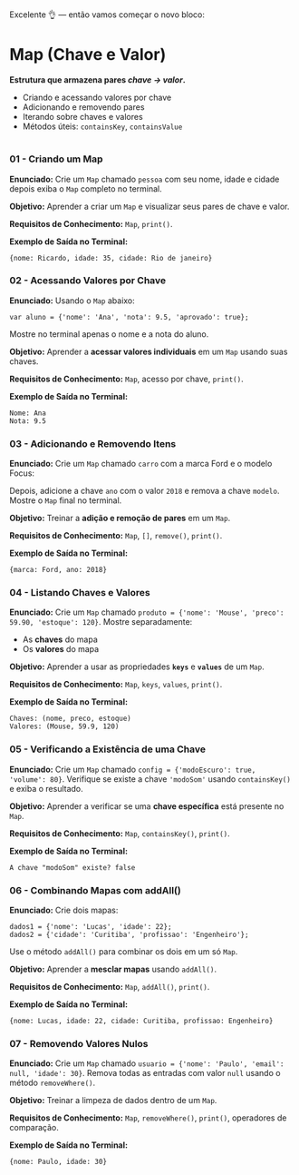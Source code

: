 Excelente 👌 — então vamos começar o novo bloco:
# **Map (Chave e Valor)**

**Estrutura que armazena pares *chave → valor*.**

* Criando e acessando valores por chave
* Adicionando e removendo pares
* Iterando sobre chaves e valores
* Métodos úteis: `containsKey`, `containsValue`

#

### **01 - Criando um Map**

**Enunciado:**
Crie um `Map` chamado `pessoa` com seu nome, idade e cidade depois exiba o `Map` completo no terminal.

**Objetivo:**
Aprender a criar um `Map` e visualizar seus pares de chave e valor.

**Requisitos de Conhecimento:**
`Map`, `print()`.

**Exemplo de Saída no Terminal:**

```
{nome: Ricardo, idade: 35, cidade: Rio de janeiro}
```

### **02 - Acessando Valores por Chave**

**Enunciado:**
Usando o `Map` abaixo:

```
var aluno = {'nome': 'Ana', 'nota': 9.5, 'aprovado': true};
```

Mostre no terminal apenas o nome e a nota do aluno.

**Objetivo:**
Aprender a **acessar valores individuais** em um `Map` usando suas chaves.

**Requisitos de Conhecimento:**
`Map`, acesso por chave, `print()`.

**Exemplo de Saída no Terminal:**

```
Nome: Ana
Nota: 9.5
```

### **03 - Adicionando e Removendo Itens**

**Enunciado:**
Crie um `Map` chamado `carro` com a marca Ford e o modelo Focus:


Depois, adicione a chave `ano` com o valor `2018` e remova a chave `modelo`.
Mostre o `Map` final no terminal.

**Objetivo:**
Treinar a **adição e remoção de pares** em um `Map`.

**Requisitos de Conhecimento:**
`Map`, `[]`, `remove()`, `print()`.

**Exemplo de Saída no Terminal:**

```
{marca: Ford, ano: 2018}
```

### **04 - Listando Chaves e Valores**

**Enunciado:**
Crie um `Map` chamado `produto = {'nome': 'Mouse', 'preco': 59.90, 'estoque': 120}`.
Mostre separadamente:

* As **chaves** do mapa
* Os **valores** do mapa

**Objetivo:**
Aprender a usar as propriedades **`keys`** e **`values`** de um `Map`.

**Requisitos de Conhecimento:**
`Map`, `keys`, `values`, `print()`.

**Exemplo de Saída no Terminal:**

```
Chaves: (nome, preco, estoque)
Valores: (Mouse, 59.9, 120)
```

### **05 - Verificando a Existência de uma Chave**

**Enunciado:**
Crie um `Map` chamado `config = {'modoEscuro': true, 'volume': 80}`.
Verifique se existe a chave `'modoSom'` usando `containsKey()` e exiba o resultado.

**Objetivo:**
Aprender a verificar se uma **chave específica** está presente no `Map`.

**Requisitos de Conhecimento:**
`Map`, `containsKey()`, `print()`.

**Exemplo de Saída no Terminal:**

```
A chave "modoSom" existe? false
```

### **06 - Combinando Mapas com addAll()**

**Enunciado:**
Crie dois mapas:

```
dados1 = {'nome': 'Lucas', 'idade': 22};
dados2 = {'cidade': 'Curitiba', 'profissao': 'Engenheiro'};
```

Use o método `addAll()` para combinar os dois em um só `Map`.

**Objetivo:**
Aprender a **mesclar mapas** usando `addAll()`.

**Requisitos de Conhecimento:**
`Map`, `addAll()`, `print()`.

**Exemplo de Saída no Terminal:**

```
{nome: Lucas, idade: 22, cidade: Curitiba, profissao: Engenheiro}
```

### **07 - Removendo Valores Nulos**

**Enunciado:**
Crie um `Map` chamado `usuario = {'nome': 'Paulo', 'email': null, 'idade': 30}`.
Remova todas as entradas com valor `null` usando o método `removeWhere()`.

**Objetivo:**
Treinar a limpeza de dados dentro de um `Map`.

**Requisitos de Conhecimento:**
`Map`, `removeWhere()`, `print()`, operadores de comparação.

**Exemplo de Saída no Terminal:**

```
{nome: Paulo, idade: 30}
```
